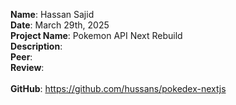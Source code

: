 **Name**: Hassan Sajid
<br/>
**Date**: March 29th, 2025
<br/>
**Project Name**: Pokemon API Next Rebuild
<br/>
**Description**: 
<br/>
**Peer**: 
<br/>
**Review**: 
<br/>
<br/>
**GitHub**: https://github.com/hussans/pokedex-nextjs
